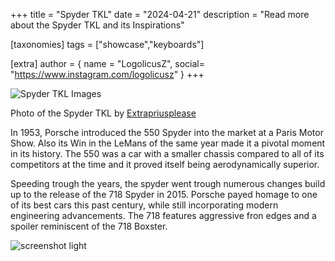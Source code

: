 +++
title = "Spyder TKL"
date = "2024-04-21"
description = "Read more about the Spyder TKL and its Inspirations"

[taxonomies]
tags = ["showcase","keyboards"]

[extra]
author = { name = "LogolicusZ", social= "https://www.instagram.com/logolicusz" }
+++
 
<img src="/imgs/Spyder-article/Spyder5.jpeg" alt="Spyder TKL Images" title="Image by extra Prius" class="TitleImage">

Photo of the Spyder TKL by [Extrapriusplease](https://www.instagram.com/extrapriusplease.kb/)

In 1953, Porsche introduced the 550 Spyder into the market at a Paris Motor Show. Also its Win in the LeMans of the same year made it a pivotal moment in its history. The 550 was a car with a smaller chassis compared to all of its competitors at the time and it proved itself being aerodynamically superior.
  
Speeding trough the years, the spyder went trough numerous changes build up to the release of the 718 Spyder in 2015. Porsche payed homage to one of its best cars this past century, while still incorporating modern engineering advancements. The 718 features aggressive fron edges and a spoiler reminiscent of the 718 Boxster.
  
![screenshot light](/imgs/Spyder-article/car1.jpg)



